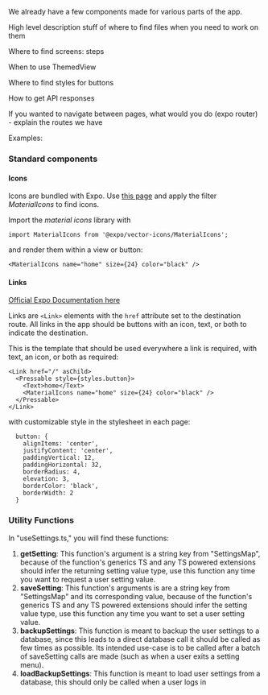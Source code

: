 We already have a few components made for various parts of the app.

High level description stuff of where to find files when you need to work on them

Where to find screens:
steps

When to use ThemedView

Where to find styles for buttons

How to get API responses

If you wanted to navigate between pages, what would you do (expo router) - explain the routes we have

Examples:

### Standard components

#### Icons

Icons are bundled with Expo. Use [this page](https://icons.expo.fyi/Index) and apply the filter _MaterialIcons_ to find icons.

Import the _material icons_ library with

`import MaterialIcons from '@expo/vector-icons/MaterialIcons';`

and render them within a view or button:

`<MaterialIcons name="home" size={24} color="black" />`

#### Links

[Official Expo Documentation here](https://docs.expo.dev/router/navigating-pages)

Links are `<Link>` elements with the `href` attribute set to the destination route. All links in the app should be buttons with an icon, text, or both to indicate the destination.

This is the template that should be used everywhere a link is required, with text, an icon, or both as required:

```
<Link href="/" asChild>
  <Pressable style={styles.button}>
    <Text>home</Text>
    <MaterialIcons name="home" size={24} color="black" />
  </Pressable>
</Link>
```

with customizable style in the stylesheet in each page:

```
  button: {
    alignItems: 'center',
    justifyContent: 'center',
    paddingVertical: 12,
    paddingHorizontal: 32,
    borderRadius: 4,
    elevation: 3,
    borderColor: 'black',
    borderWidth: 2
  }
```

### Utility Functions

In "useSettings.ts," you will find these functions:

1. **getSetting**:
   This function's argument is a string key from "SettingsMap", because of the function's generics TS and any TS powered extensions should infer the returning setting value type, use this function any time you want to request a user setting value.
2. **saveSetting**:
   This function's arguments is are a string key from "SettingsMap" and its corresponding value, because of the function's generics TS and any TS powered extensions should infer the setting value type, use this function any time you want to set a user setting value.
3. **backupSettings**:
   This function is meant to backup the user settings to a database, since this leads to a direct database call it should be called as few times as possible. Its intended use-case is to be called after a batch of saveSetting calls are made (such as when a user exits a setting menu).
4. **loadBackupSettings**:
   This function is meant to load user settings from a database, this should only be called when a user logs in
